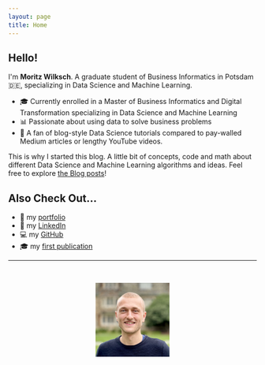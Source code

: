 ```yaml
---
layout: page
title: Home
---
```


## Hello!
I'm **Moritz Wilksch**. A graduate student of Business Informatics in Potsdam :de:, specializing in Data Science and Machine Learning.

- :mortar_board: Currently enrolled in a Master of Business Informatics and Digital Transformation specializing in Data Science and Machine Learning
- :bar_chart: Passionate about using data to solve business problems
- :money_with_wings: A fan of blog-style Data Science tutorials compared to pay-walled Medium articles or lengthy YouTube videos. 

This is why I started this blog.
A little bit of concepts, code and math about different Data Science and Machine Learning algorithms and ideas. Feel free to explore [the Blog posts](/blog)!

## Also Check Out...
- 📁 my [portfolio](/portfolio)
- 🔎 my [LinkedIn](https://www.linkedin.com/in/moritzwilksch)
- 💻 my [GitHub](https://www.github.com/moritzwilksch)
- 🎓 my [first publication](https://aisel.aisnet.org/wi2022/student_track/student_track/38/)
---
<br>
<p align="center">
    <img width=150 src="/assets/images/headshot.jpg">
</p>
